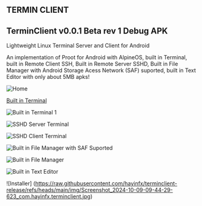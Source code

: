## TERMIN CLIENT

## TerminClient v0.0.1 Beta rev 1 Debug APK

Lightweight Linux Terminal Server and Client for Android
 
An implementation of Proot for Android with AlpineOS, built in Terminal, built in Remote Client SSH, Built in Remote Server SSHD, Built in File Manager with Android Storage Acess Network (SAF) suported, built in Text Editor with only about 5MB apks!


![Home](https://raw.githubusercontent.com/hayinfx/terminclient-release/refs/heads/main/img/Screenshot_2024-10-09-09-44-19-309_com.hayinfx.terminclient.jpg)

[Built in Terminal](https://raw.githubusercontent.com/hayinfx/terminclient-release/refs/heads/main/img/Screenshot_2024-10-09-09-45-17-730_com.hayinfx.terminclient.jpg)

![Built in Terminal 1](https://raw.githubusercontent.com/hayinfx/terminclient-release/refs/heads/main/img/Screenshot_2024-10-09-09-45-38-810_com.hayinfx.terminclient.jpg)

![SSHD Server Terminal](https://raw.githubusercontent.com/hayinfx/terminclient-release/refs/heads/main/img/Screenshot_2024-10-09-09-47-44-749_com.hayinfx.terminclient.jpg)

![SSHD Client Terminal](https://raw.githubusercontent.com/hayinfx/terminclient-release/refs/heads/main/img/Screenshot_2024-10-09-09-48-18-241_com.hayinfx.terminclient.jpg)

![Built in File Manager with SAF Suported](https://raw.githubusercontent.com/hayinfx/terminclient-release/refs/heads/main/img/Screenshot_2024-10-09-09-49-02-794_android.jpg)

![Built in File Manager](https://raw.githubusercontent.com/hayinfx/terminclient-release/refs/heads/main/img/Screenshot_2024-10-09-09-49-09-938_com.hayinfx.terminclient.jpg)

![Built in Text Editor](https://raw.githubusercontent.com/hayinfx/terminclient-release/refs/heads/main/img/Screenshot_2024-10-09-09-49-58-804_com.hayinfx.terminclient.jpg)

![Installer] (https://raw.githubusercontent.com/hayinfx/terminclient-release/refs/heads/main/img/Screenshot_2024-10-09-09-44-29-623_com.hayinfx.terminclient.jpg)

